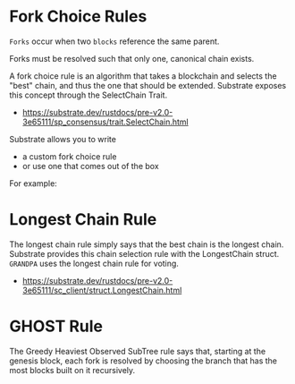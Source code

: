 # Fork Choice Rules
`Forks` occur when two `blocks` reference the same parent.

Forks must be resolved such that only one, canonical chain exists.

A fork choice rule is an algorithm that takes a blockchain and selects the "best" chain,
and thus the one that should be extended.
Substrate exposes this concept through the SelectChain Trait.
* https://substrate.dev/rustdocs/pre-v2.0-3e65111/sp_consensus/trait.SelectChain.html

Substrate allows you to write
* a custom fork choice rule
* or use one that comes out of the box

For example:

# Longest Chain Rule
The longest chain rule simply says that the best chain is the longest chain.
Substrate provides this chain selection rule with the LongestChain struct.
`GRANDPA` uses the longest chain rule for voting.
* https://substrate.dev/rustdocs/pre-v2.0-3e65111/sc_client/struct.LongestChain.html

# GHOST Rule
The Greedy Heaviest Observed SubTree rule says that, starting at the genesis block, each fork is resolved by choosing the branch that has the most blocks built on it recursively.